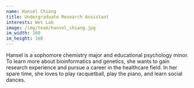 ```yaml
---
name: Hansel Chiang
title: Undergraduate Research Assistant
interests: Wet Lab
image: /img/team/hansel_chiang.jpg
im_width: 160
im_height: 160
---
```

Hansel is a sophomore chemistry major and educational psychology minor. To learn more about bioinformatics and genetics, she wants to gain research experience and pursue a career in the healthcare field. In her spare time, she loves to play racquetball, play the piano, and learn social dances.
